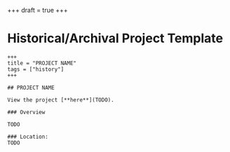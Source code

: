 +++
draft = true
+++

# Historical/Archival Project Template

```
+++
title = "PROJECT NAME"
tags = ["history"]
+++

## PROJECT NAME

View the project [**here**](TODO).

### Overview

TODO

### Location:
TODO
```
